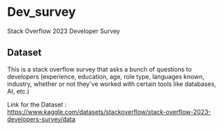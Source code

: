 # Dev_survey
Stack Overflow 2023 Developer Survey


## Dataset
This is a stack overflow survey that asks a bunch of questions to developers (experience, education, age, role type, languages known, industry, whether or not they've worked with certain tools like databases, AI, etc.)

Link for the Dataset : https://www.kaggle.com/datasets/stackoverflow/stack-overflow-2023-developers-survey/data
